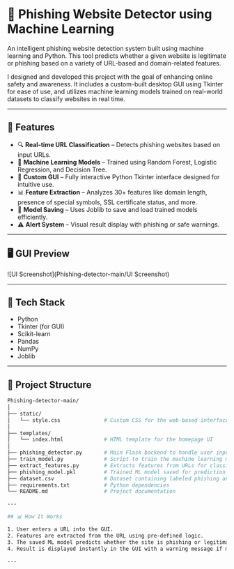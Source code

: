 # 🔐 Phishing Website Detector using Machine Learning

An intelligent phishing website detection system built using machine learning and Python. This tool predicts whether a given website is legitimate or phishing based on a variety of URL-based and domain-related features.

I designed and developed this project with the goal of enhancing online safety and awareness. It includes a custom-built desktop GUI using Tkinter for ease of use, and utilizes machine learning models trained on real-world datasets to classify websites in real time.

---

## 🚀 Features

- 🔍 **Real-time URL Classification** – Detects phishing websites based on input URLs.
- 🧠 **Machine Learning Models** – Trained using Random Forest, Logistic Regression, and Decision Tree.
- 🎨 **Custom GUI** – Fully interactive Python Tkinter interface designed for intuitive use.
- 📊 **Feature Extraction** – Analyzes 30+ features like domain length, presence of special symbols, SSL certificate status, and more.
- 💾 **Model Saving** – Uses Joblib to save and load trained models efficiently.
- ⚠️ **Alert System** – Visual result display with phishing or safe warnings.

---

## 🖥️ GUI Preview

![UI Screenshot](Phishing-detector-main/UI Screenshot) <!-- Replace with actual screenshot path -->

---

## 🧰 Tech Stack

- Python  
- Tkinter (for GUI)  
- Scikit-learn  
- Pandas  
- NumPy  
- Joblib

---

## 📁 Project Structure

```bash
Phishing-detector-main/
│
├── static/
│   └── style.css              # Custom CSS for the web-based interface
│
├── templates/
│   └── index.html             # HTML template for the homepage UI
│
├── phishing_detector.py       # Main Flask backend to handle user input and predictions
├── train_model.py             # Script to train the machine learning model
├── extract_features.py        # Extracts features from URLs for classification
├── phishing_model.pkl         # Trained ML model saved for prediction
├── dataset.csv                # Dataset containing labeled phishing and legitimate URLs
├── requirements.txt           # Python dependencies
└── README.md                  # Project documentation

---

## 📊 How It Works

1. User enters a URL into the GUI.
2. Features are extracted from the URL using pre-defined logic.
3. The saved ML model predicts whether the site is phishing or legitimate.
4. Result is displayed instantly in the GUI with a warning message if malicious.

---


